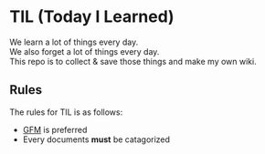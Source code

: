 # TIL (Today I Learned)
We learn a lot of things every day.  
We also forget a lot of things every day.  
This repo is to collect & save those things and make my own wiki.  

## Rules
The rules for TIL is as follows:  

* [GFM]() is preferred
* Every documents **must** be catagorized  
